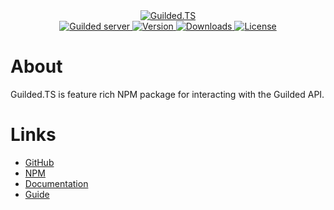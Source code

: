 <div align="center">
    <a href="https://guildedts.js.org">
        <img src="https://guildedts.js.org/media/banner.png" alt="Guilded.TS"/>
    </a>
    <div>
        <A href="https://guilded.gg/guildedts">
            <img src="https://shields.yoki-labs.xyz/shields/vanity/guildedts?style=for-the-badge" alt="Guilded server">
        </a>
        <a href="https://npmjs.com/guilded.ts">
            <img src="https://img.shields.io/npm/v/guilded.ts?style=for-the-badge" alt="Version" />
        </a>
        <a href="https://npmjs.com/guilded.ts">
            <img src="https://img.shields.io/npm/dt/guilded.ts?style=for-the-badge" alt="Downloads" />
        </a>
        <a href="https://github.com/guildedts/guilded.ts/blob/main/LICENSE">
            <img src="https://img.shields.io/github/license/guildedts/guilded.ts?style=for-the-badge" alt="License" />
        </a>
    </div>
</div>

# About

Guilded.TS is feature rich NPM package for interacting with the Guilded API.

# Links

-   [GitHub](https://github.com/guildedts/guilded.ts)
-   [NPM](https://npmjs.com/guilded.ts)
-   [Documentation](https://guildedts.js.org)
-   [Guide](https://guide.guildedts.js.org)
